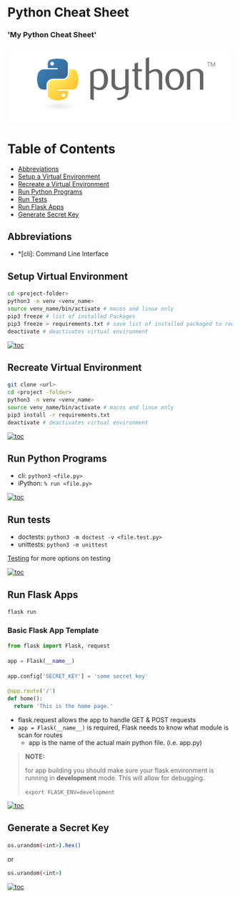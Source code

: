# Python Cheat Sheet

### 'My Python Cheat Sheet'

[![python-logo](../assets/images/python-logo.png)](https://www.python.org/)

# Table of Contents

- [Abbreviations](#abbreviations)
- [Setup a Virtual Environment](#setup-virtual-environment)
- [Recreate a Virtual Environment](#recreate-virtual-environment)
- [Run Python Programs](#run-python-programs)
- [Run Tests](#run-tests)
- [Run Flask Apps](#run-flask-apps)
- [Generate Secret Key](#generate-a-secret-key)

## Abbreviations

- \*[cli]: Command Line Interface

## Setup Virtual Environment

```bash
cd <project-folder>
python3 -m venv <venv_name>
source venv_name/bin/activate # macos and linux only
pip3 freeze # list of installed Packages
pip3 freeze > requirements.txt # save list of installed packaged to requirements.txt
deactivate # deactivates virtual environment
```

[![toc](https://img.shields.io/badge/back%20to%20top-%E2%86%A9-red)](#table-of-contents)

## Recreate Virtual Environment

```bash
git clone <url>
cd <project -folder>
python3 -m venv <venv_name>
source venv_name/bin/activate # macos and linux only
pip3 install -r requirements.txt
deactivate # deactivates virtual environment
```

[![toc](https://img.shields.io/badge/back%20to%20top-%E2%86%A9-red)](#table-of-contents)

## Run Python Programs

- cli: `python3 <file.py>`
- iPython: `% run <file.py>`

[![toc](https://img.shields.io/badge/back%20to%20top-%E2%86%A9-red)](#table-of-contents)

## Run tests

- doctests: `python3 -m doctest -v <file.test.py>`
- unittests: `python3 -m unittest`

[Testing](../testing/python/python.testing.md) for more options on testing

[![toc](https://img.shields.io/badge/back%20to%20top-%E2%86%A9-red)](#table-of-contents)

## Run Flask Apps

```bash
flask run
```

### Basic Flask App Template

```python
from flask import Flask, request

app = Flask(__name__)

app.config['SECRET_KEY'] = 'some secret key'

@app.route('/')
def home():
  return 'This is the home page.'
```

- flask.request allows the app to handle GET & POST requests
- `app = Flask(__name__)` is required, Flask needs to know what module is scan for routes
  - app is the name of the actual main python file. (i.e. app.py)

> **NOTE:**
>
> for app building you should make sure your flask environment is running in **development** mode. This will allow for debugging.
>
> `export FLASK_ENV=development`

[![toc](https://img.shields.io/badge/back%20to%20top-%E2%86%A9-red)](#table-of-contents)

## Generate a Secret Key

```bash
os.urandom(<int>).hex()
```

or

```bash
os.urandom(<int>)
```

[![toc](https://img.shields.io/badge/back%20to%20top-%E2%86%A9-red)](#table-of-contents)
